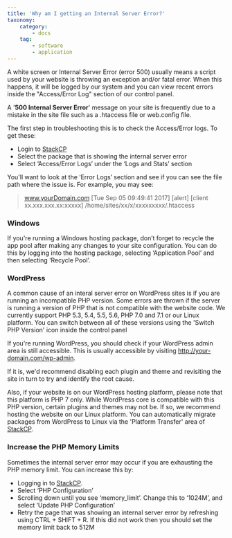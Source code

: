 ```yaml
---
title: 'Why am I getting an Internal Server Error?'
taxonomy:
    category:
        - docs
    tag:
        - software
        - application
---
```


A white screen or Internal Server Error (error 500) usually means a script used by your website is throwing an exception and/or fatal error. When this happens, it will be logged by our system and you can view recent errors inside the "Access/Error Log" section of our control panel. 

A '**500 Internal Server Error**' message on your site is frequently due to a mistake in the site file such as a .htaccess file or web.config file.

The first step in troubleshooting this is to check the Access/Error logs. To get these:

- Login to [StackCP](https://stackcp.com)
- Select the package that is showing the internal server error
- Select ‘Access/Error Logs’ under the ‘Logs and Stats’ section

You'll want to look at the ‘Error Logs’ section and see if you can see the file path where the issue is. For example, you may see:

> www.yourDomain.com [Tue Sep 05 09:49:41 2017] [alert] [client xx.xxx.xxx.xx:xxxxx] /home/sites/xx/x/xxxxxxxxx/.htaccess
    
### Windows

If you're running a Windows hosting package, don’t forget to recycle the app pool after making any changes to your site configuration. You can do this by logging into the hosting package, selecting ‘Application Pool’ and then selecting ‘Recycle Pool’.

### WordPress

A common cause of an interal server error on WordPress sites is if you are running an incompatible PHP version. Some errors are thrown if the server is running a version of PHP that is not compatible with the website code. We currently support PHP 5.3, 5.4, 5.5, 5.6, PHP 7.0 and 7.1 or our Linux platform. You can switch between all of these versions using the 'Switch PHP Version' icon inside the control panel

If you're running WordPress, you should check if your WordPress admin area is still accessible. This is usually accessible by visiting http://your-domain.com/wp-admin.

If it is, we'd recommend disabling each plugin and theme and revisiting the site in turn to try and identify the root cause.

Also, if your website is on our WordPress hosting platform, please note that this platform is PHP 7 only. While WordPress core is compatible with this PHP version, certain plugins and themes may not be. If so, we recommend hosting the website on our Linux platform. You can automatically migrate packages from WordPress to Linux via the 'Platform Transfer' area of [StackCP](https://stackcp.com).

### Increase the PHP Memory Limits

Sometimes the internal server error may occur if you are exhausting the PHP memory limit. You can increase this by:

- Logging in to [StackCP](https://stackcp.com).
- Select ‘PHP Configuration’
- Scrolling down until you see ‘memory_limit’. Change this to ‘1024M’, and select ‘Update PHP Configuration’
- Retry the page that was showing an internal server error by refreshing using CTRL + SHIFT + R. If this did not work then you should set the memory limit back to 512M